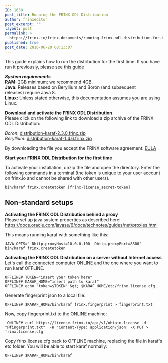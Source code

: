 ```yaml
---
ID: 1650
post_title: Running the FRINX ODL Distribution
author: frinxeditor
post_excerpt: ""
layout: post
permalink: >
  https://frinx.io/frinx-documents/running-frinx-odl-distribution-for-the-first-time.html
published: true
post_date: 2016-06-20 08:13:07
---
```

This guide explains how to run the distribution for the first time. If you have run it previously, please see [this guide][1]

***System requirements***  
**RAM:** 2GB minimum; we recommend 4GB.  
**Java:** Releases based on Beryllium and Boron (and subsequent releases) require Java 8.  
**Linux:** Unless stated otherwise, this documentation assumes you are using Linux.

**Download and activate the FRINX ODL Distribution**  
Please click on the following link to download a zip archive of the FRINX ODL Distribution:

*Boron*: [distribution-karaf-2.3.0.frinx.zip ][2]  
*Beryllium*: [distribution-karaf-1.4.6.frinx.zip ][3]

By downloading the file you accept the FRINX software agreement: [EULA][4]

**Start your FRINX ODL Distribution for the first time**

To activate your installation, unzip the file and open the directory. Enter the following commands in a terminal (the token is unique to your user account on frinx.io and cannot be shared with other users).

    bin/karaf frinx.createtoken [frinx-license_secret-token]
    

## Non-standard setups

**Activating the FRINX ODL Distribution behind a proxy**  
Please set up java system properties as described here: <https://docs.oracle.com/javase/6/docs/technotes/guides/net/proxies.html>

This means running karaf with something like this:

    JAVA_OPTS="-Dhttp.proxyHost=10.0.0.100 -Dhttp.proxyPort=8800" bin/karaf frinx.createtoken 
    

**Activating the FRINX ODL Distribution on a server without Internet access**  
Let's call the connected computer ONLINE and the one where you want to run karaf OFFLINE.

    OFFLINE# TOKEN="insert your token here"
    OFFLINE# KARAF_HOME="insert path to karaf"
    OFFLINE# echo "token=$TOKEN" &gt; $KARAF_HOME/etc/frinx.license.cfg
    

Generate fingerprint json to a local file:

    OFFLINE# $KARAF_HOME/bin/karaf frinx.fingerprint > fingerprint.txt 
    

Now, copy fingerprint.txt to the ONLINE machine:

     ONLINE# curl https://license.frinx.io/api/v1/obtain-license -d "@fingerprint.txt"  -H 'Content-Type: application/json' -X PUT > frinx.license.cfg 
    

Copy frinx.license.cfg back to OFFLINE machine, replacing the file in karaf's etc folder. You will be able to start karaf normally:

    OFFLINE# $KARAF_HOME/bin/karaf

 [1]: https://frinx.io/frinx-documents/running-frinx-odl-distribution-after-activation.html
 [2]: https://license.frinx.io/download/distribution-karaf-2.3.0.frinx.zip
 [3]: https://license.frinx.io/download/distribution-karaf-1.4.6.frinx.zip
 [4]: https://frinx.io/wp-content/uploads/2016/06/7793505-v7-Frinx-ODL-Distribution-Software-End-User-License-Agreement.pdf